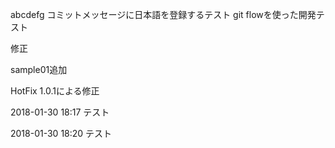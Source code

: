 abcdefg
コミットメッセージに日本語を登録するテスト
git flowを使った開発テスト


修正

sample01追加

HotFix 1.0.1による修正

2018-01-30 18:17 テスト

2018-01-30 18:20 テスト
